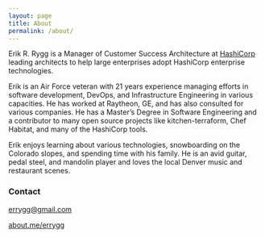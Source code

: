```yaml
---
layout: page
title: About
permalink: /about/
---
```


Erik R. Rygg is a Manager of Customer Success Architecture at [HashiCorp](https://www.hashicorp.com) leading architects to help large enterprises adopt HashiCorp enterprise technologies.

Erik is an Air Force veteran with 21 years experience managing efforts in software development, DevOps, and Infrastructure Engineering in various capacities. He has worked at Raytheon, GE, and has also consulted for various companies. He has a Master’s Degree in Software Engineering and a contributor to many open source projects like kitchen-terraform, Chef Habitat, and many of the HashiCorp tools.

Erik enjoys learning about various technologies, snowboarding on the Colorado slopes, and spending time with his family. He is an avid guitar, pedal steel, and mandolin player and loves the local Denver music and restaurant scenes.

### Contact
[errygg@gmail.com](mailto:errygg@gmail.com)

[about.me/errygg](https://about.me/errygg)
